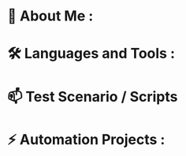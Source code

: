 # 🌱 About Me :

# 🛠️ Languages and Tools :

# 📫 Test Scenario / Scripts 

# ⚡ Automation Projects :
